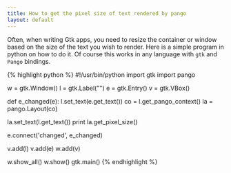 ```yaml
---
title: How to get the pixel size of text rendered by pango
layout: default
---
```


Often, when writing Gtk apps, you need to resize the container or window based on the size of the text you wish to render. Here is a simple program in python on how to do it.
Of course this works in any language with `gtk` and `Pango` bindings.

{% highlight python %}
#!/usr/bin/python
import gtk
import pango

w = gtk.Window()
l = gtk.Label("")
e = gtk.Entry()
v = gtk.VBox()

def e_changed(e):
  l.set_text(e.get_text())
  co = l.get_pango_context()
  la = pango.Layout(co)

  la.set_text(l.get_text())
  print la.get_pixel_size()

e.connect('changed', e_changed)

v.add(l)
v.add(e)
w.add(v)

w.show_all()
w.show()
gtk.main()
{% endhighlight %}
